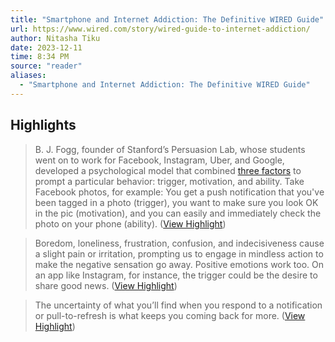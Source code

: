 ```yaml
---
title: "Smartphone and Internet Addiction: The Definitive WIRED Guide"
url: https://www.wired.com/story/wired-guide-to-internet-addiction/
author: Nitasha Tiku
date: 2023-12-11
time: 8:34 PM
source: "reader"
aliases:
  - "Smartphone and Internet Addiction: The Definitive WIRED Guide"
---
```

## Highlights
> B. J. Fogg, founder of Stanford’s Persuasion Lab, whose students went on to work for Facebook, Instagram, Uber, and Google, developed a psychological model that combined [three factors](http://www.mebook.se/images/page_file/38/Fogg%20Behavior%20Model.pdf) to prompt a particular behavior: trigger, motivation, and ability. Take Facebook photos, for example: You get a push notification that you've been tagged in a photo (trigger), you want to make sure you look OK in the pic (motivation), and you can easily and immediately check the photo on your phone (ability). ([View Highlight](https://read.readwise.io/read/01hhawb83dq61z8tx9y8wza654))

> Boredom, loneliness, frustration, confusion, and indecisiveness cause a slight pain or irritation, prompting us to engage in mindless action to make the negative sensation go away. Positive emotions work too. On an app like Instagram, for instance, the trigger could be the desire to share good news. ([View Highlight](https://read.readwise.io/read/01hhawbzb2xstavech366she4z))

> The uncertainty of what you’ll find when you respond to a notification or pull-to-refresh is what keeps you coming back for more. ([View Highlight](https://read.readwise.io/read/01hhawcftz58g0txyxketxmnmk))